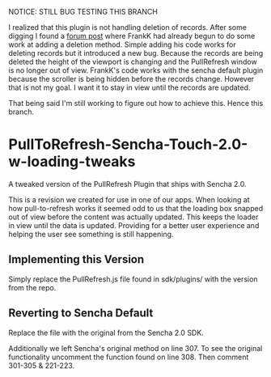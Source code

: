 NOTICE: STILL BUG TESTING THIS BRANCH

I realized that this plugin is not handling deletion of records. After some digging I found a <a href="http://www.sencha.com/forum/showthread.php?196465-pullrefresh-plugin-does-not-handle-deletion-of-records">forum post<a/> where FrankK had already begun to do some work at adding a deletion method. Simple adding his code works for deleting records but it introduced a new bug. Because the records are being deleted the height of the viewport is changing and the PullRefresh window is no longer out of view. FrankK's code works with the sencha default plugin because the scroller is being hidden before the records change. However that is not my goal. I want it to stay in view until the records are updated.

That being said I'm still working to figure out how to achieve this. Hence this branch.


PullToRefresh-Sencha-Touch-2.0-w-loading-tweaks
===============================================

A tweaked version of the PullRefresh Plugin that ships with Sencha 2.0.

This is a revision we created for use in one of our apps. When looking at how pull-to-refresh works it seemed odd to us that the loading box snapped out of view before the content was actually updated. This keeps the loader in view until the data is updated. Providing for a better user experience and helping the user see something is still happening. 


Implementing this Version
---------------------------
Simply replace the PullRefresh.js file found in sdk/plugins/ with the version from the repo. 


Reverting to Sencha Default
---------------------------
Replace the file with the original from the Sencha 2.0 SDK.

Additionally we left Sencha's original method on line 307. To see the original functionality uncomment the function found on line 308. Then comment 301-305 & 221-223.